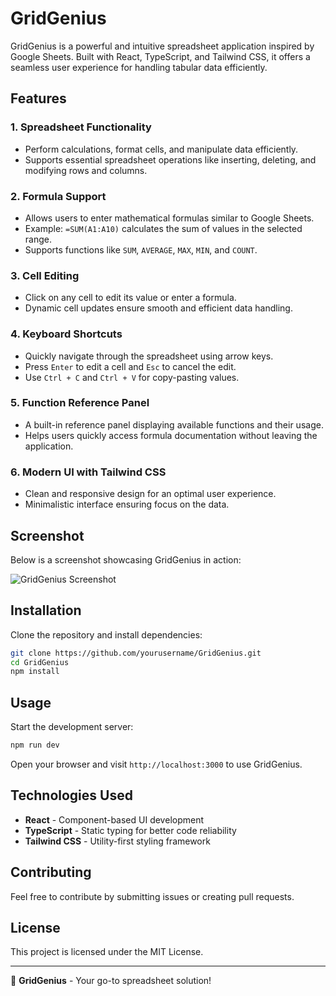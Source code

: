 # GridGenius

GridGenius is a powerful and intuitive spreadsheet application inspired by Google Sheets. Built with React, TypeScript, and Tailwind CSS, it offers a seamless user experience for handling tabular data efficiently.

## Features

### 1. **Spreadsheet Functionality**
   - Perform calculations, format cells, and manipulate data efficiently.
   - Supports essential spreadsheet operations like inserting, deleting, and modifying rows and columns.

### 2. **Formula Support**
   - Allows users to enter mathematical formulas similar to Google Sheets.
   - Example: `=SUM(A1:A10)` calculates the sum of values in the selected range.
   - Supports functions like `SUM`, `AVERAGE`, `MAX`, `MIN`, and `COUNT`.

### 3. **Cell Editing**
   - Click on any cell to edit its value or enter a formula.
   - Dynamic cell updates ensure smooth and efficient data handling.

### 4. **Keyboard Shortcuts**
   - Quickly navigate through the spreadsheet using arrow keys.
   - Press `Enter` to edit a cell and `Esc` to cancel the edit.
   - Use `Ctrl + C` and `Ctrl + V` for copy-pasting values.

### 5. **Function Reference Panel**
   - A built-in reference panel displaying available functions and their usage.
   - Helps users quickly access formula documentation without leaving the application.

### 6. **Modern UI with Tailwind CSS**
   - Clean and responsive design for an optimal user experience.
   - Minimalistic interface ensuring focus on the data.

## Screenshot

Below is a screenshot showcasing GridGenius in action:

![GridGenius Screenshot](./images/image.jpg)


## Installation

Clone the repository and install dependencies:

```sh
git clone https://github.com/yourusername/GridGenius.git
cd GridGenius
npm install
```

## Usage

Start the development server:

```sh
npm run dev
```

Open your browser and visit `http://localhost:3000` to use GridGenius.

## Technologies Used

- **React** - Component-based UI development
- **TypeScript** - Static typing for better code reliability
- **Tailwind CSS** - Utility-first styling framework

## Contributing

Feel free to contribute by submitting issues or creating pull requests.

## License

This project is licensed under the MIT License.

---

🚀 **GridGenius** - Your go-to spreadsheet solution!

